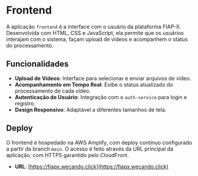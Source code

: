 # Frontend

A aplicação `frontend` é a interface com o usuário da plataforma FIAP-X. Desenvolvida com HTML, CSS e JavaScript, ela permite que os usuários interajam com o sistema, façam upload de vídeos e acompanhem o status do processamento.

## Funcionalidades

- **Upload de Vídeos**: Interface para selecionar e enviar arquivos de vídeo.
- **Acompanhamento em Tempo Real**: Exibe o status atualizado do processamento de cada vídeo.
- **Autenticação de Usuário**: Integração com o `auth-service` para login e registro.
- **Design Responsivo**: Adaptável a diferentes tamanhos de tela.

## Deploy

O frontend é hospedado na AWS Amplify, com deploy contínuo configurado a partir da branch `main`. O acesso é feito através da URL principal da aplicação, com HTTPS garantido pelo CloudFront.

- **URL**: [https://fiapx.wecando.click](https://fiapx.wecando.click)